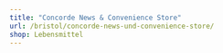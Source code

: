 ```yaml
---
title: "Concorde News & Convenience Store"
url: /bristol/concorde-news-und-convenience-store/
shop: Lebensmittel
---
```

